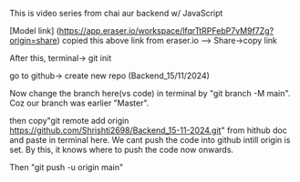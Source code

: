 This is video series from chai aur backend w/ JavaScript

[Model link] (https://app.eraser.io/workspace/lfqrTtRPFebP7vM9f7Zg?origin=share)
copied this above link from eraser.io --> Share->copy link

After this, terminal-> git init

go to github-> create new repo (Backend_15/11/2024) 

Now change the branch here(vs code) in terminal by "git branch -M main". Coz our branch was earlier "Master".

then copy"git remote add origin https://github.com/Shrishti2698/Backend_15-11-2024.git" from hithub doc and paste in terminal here. We cant push the code into github intill origin is set. 
By this, it knows where to push the code now onwards.

Then "git push -u origin main"